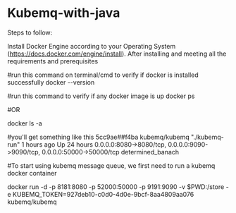 # Kubemq-with-java

Steps to follow:

Install Docker Engine according to your Operating System (https://docs.docker.com/engine/install).
After installing and meeting all the requirements and prerequisites

#run this command on terminal/cmd to verify if docker is installed successfully
docker --version

#run this command to verify if any docker image is up
docker ps

#OR

docker ls -a

#you'll get something like this
5cc9ae##f4ba        kubemq/kubemq       "./kubemq-run"      1 hours ago        Up 24 hours         0.0.0.0:8080->8080/tcp, 0.0.0.0:9090->9090/tcp, 0.0.0.0:50000->50000/tcp   determined_banach

#To start using kubemq message queue, we first need to run a kubemq docker container

docker run -d -p 8181:8080 -p 52000:50000 -p 9191:9090 -v $PWD:/store -e KUBEMQ_TOKEN=927deb10-c0d0-4d0e-9bcf-8aa4809aa076 kubemq/kubemq

 
